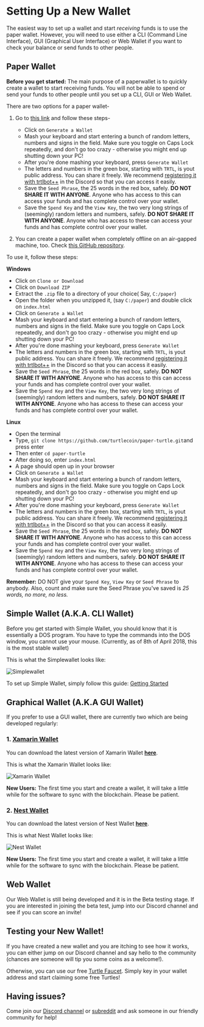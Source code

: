 # Setting Up a New Wallet

The easiest way to set up a wallet and start *receiving* funds is to use the paper wallet. 
However, you will need to use either a CLI (Command Line Interface), GUI (Graphical User Interface) or Web Wallet if you want to check your balance or send funds to other people.

## Paper Wallet

**Before you get started:** The main purpose of a paperwallet is to quickly create a wallet to start receiving funds. You will not be able to spend or send your funds to other people until you set up a CLI, GUI or Web Wallet.

There are two options for a paper wallet-

1. Go to [this link](https://turtlecoin.lol/wallet) and follow these steps-
   
   - Click on `Generate a Wallet`
   - Mash your keyboard and start entering a bunch of random letters, numbers and signs in the field. Make sure you toggle on Caps Lock repeatedly, and don't go too crazy - otherwise you might end up shutting down your PC!
   - After you're done mashing your keyboard, press `Generate Wallet`
   - The letters and numbers in the green box, starting with `TRTL`, is yout public address. You can share it freely. We recommend [registering it with trtlbot++](https://github.com/turtlecoin/turtlecoin/wiki/Using-trtlbot-plus-plus#registering-your-wallet) in the Discord so that you can access it easily.   
   - Save the `Seed Phrase`, the 25 words in the red box, safely. **DO NOT SHARE IT WITH ANYONE**. Anyone who has access to this can access your funds and has complete control over your wallet.
   - Save the `Spend Key` and the `View Key`, the two very long strings of (seemingly) random letters and numbers, safely.  **DO NOT SHARE IT WITH ANYONE**. Anyone who has access to these can access your funds and has complete control over your wallet.
   
2. You can create a paper wallet when completely offline on an air-gapped machine, too. Check [this GitHub repository](https://github.com/turtlecoin/paper-turtle).

To use it, follow these steps:

**Windows**
  - Click on `Clone or Download`
  - Click on `Download ZIP`
  - Extract the `.zip` file to a directory of your choice( Say, `C:/paper`)
  - Open the folder when you unzipped it, (say `C:/paper`) and double click on `index.html`
  - Click on `Generate a Wallet`
  - Mash your keyboard and start entering a bunch of random letters, numbers and signs in the field. Make sure you toggle on Caps Lock repeatedly, and don't go too crazy - otherwise you might end up shutting down your PC!
  - After you're done mashing your keyboard, press `Generate Wallet`
  - The letters and numbers in the green box, starting with `TRTL`, is yout public address. You can share it freely. We recommend [registering it with trtlbot++](https://github.com/turtlecoin/turtlecoin/wiki/Using-trtlbot-plus-plus#registering-your-wallet) in the Discord so that you can access it easily.   
  - Save the `Seed Phrase`, the 25 words in the red box, safely. **DO NOT SHARE IT WITH ANYONE**. Anyone who has access to this can access your funds and has complete control over your wallet.
  - Save the `Spend Key` and the `View Key`, the two very long strings of (seemingly) random letters and numbers, safely.  **DO NOT SHARE IT WITH ANYONE**. Anyone who has access to these can access your funds and has complete control over your wallet. 

**Linux**
  - Open the terminal
  - Type, `git clone https://github.com/turtlecoin/paper-turtle.git`and press enter 
  - Then enter `cd paper-turtle`
  - After doing so, enter `index.html`
  - A page should open up in your browser
  - Click on `Generate a Wallet`
  - Mash your keyboard and start entering a bunch of random letters, numbers and signs in the field. Make sure you toggle on Caps Lock repeatedly, and don't go too crazy - otherwise you might end up shutting down your PC!
  - After you're done mashing your keyboard, press `Generate Wallet`
  - The letters and numbers in the green box, starting with `TRTL`, is yout public address. You can share it freely. We recommend [registering it with trtlbot++](https://github.com/turtlecoin/turtlecoin/wiki/Using-trtlbot-plus-plus#registering-your-wallet) in the Discord so that you can access it easily.   
  - Save the `Seed Phrase`, the 25 words in the red box, safely. **DO NOT SHARE IT WITH ANYONE**. Anyone who has access to this can access your funds and has complete control over your wallet.
  - Save the `Spend Key` and the `View Key`, the two very long strings of (seemingly) random letters and numbers, safely.  **DO NOT SHARE IT WITH ANYONE**. Anyone who has access to these can access your funds and has complete control over your wallet. 


**Remember:** DO NOT give your `Spend Key`, `View Key` or `Seed Phrase` to anybody.
Also, count and make sure the Seed Phrase you've saved is *25 words, no more, no less.*

## Simple Wallet (A.K.A. CLI Wallet)

Before you get started with Simple Wallet, you should know that it is essentially a DOS program. You have to type the commands into the DOS window, you cannot use your mouse. (Currently, as of 8th of April 2018, this is the most stable wallet) 

This is what the Simplewallet looks like:

![Simplewallet](https://github.com/holytastyguacamole/turtlecoin-wiki/blob/master/images/screenshot_simplewallet.png)

To set up Simple Wallet, simply follow this guide: [Getting Started](https://github.com/turtlecoin/turtlecoin/wiki/Getting-Started)  

## Graphical Wallet (A.K.A GUI Wallet)

If you prefer to use a GUI wallet, there are currently two which are being developed regularly:

### 1. [Xamarin Wallet](https://github.com/turtlecoin/turtle-wallet-xamarin)

You can download the latest version of Xamarin Wallet **[here](https://github.com/turtlecoin/turtle-wallet-xamarin/releases)**.

This is what the Xamarin Wallet looks like:

![Xamarin Wallet](https://github.com/holytastyguacamole/turtlecoin-wiki/blob/master/images/screenshot_xamarin.png)

**New Users:** The first time you start and create a wallet, it will take a little while for the software to sync with the blockchain. Please be patient.

### 2. [Nest Wallet](https://github.com/turtlecoin/turtle-wallet-go)

You can download the latest version of Nest Wallet **[here](https://github.com/turtlecoin/turtle-wallet-go/releases)**.

This is what Nest Wallet looks like:

![Nest Wallet](https://github.com/holytastyguacamole/turtlecoin-wiki/blob/master/images/screenshot_nest.png)

**New Users:** The first time you start and create a wallet, it will take a little while for the software to sync with the blockchain. Please be patient.

## Web Wallet 

Our Web Wallet is still being developed and it is in the Beta testing stage. If you are interested in joining the beta test, jump into our Discord channel and see if you can score an invite!

## Testing your New Wallet!

If you have created a new wallet and you are itching to see how it works, you can either jump on our Discord channel and say hello to the community (chances are someone will tip you some coins as a welcome!).

Otherwise, you can use our free [Turtle Faucet](https://faucet.trtl.me/). Simply key in your wallet address and start claiming some free Turtles!

## Having issues?

Come join our [Discord channel](https://discord.gg/RJaeQqm) or [subreddit](https://www.reddit.com/r/TRTL/) and ask someone in our friendly community for help!
